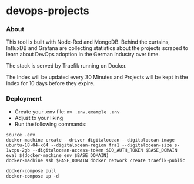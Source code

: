 devops-projects
===============

### About

This tool is built with Node-Red and MongoDB. Behind the curtains, InfluxDB and Grafana are collecting statistics about the projects scraped to learn about DevOps adoption in the German Industry over time.

The stack is served by Traefik running on Docker.

The Index will be updated every 30 Minutes and Projects will be kept in the Index for 10 days before they expire.

### Deployment
* Create your .env file: `mv .env.example .env`
* Adjust to your liking
* Run the following commands:
```
source .env
docker-machine create --driver digitalocean --digitalocean-image ubuntu-18-04-x64 --digitalocean-region fra1 --digitalocean-size s-1vcpu-2gb --digitalocean-access-token $DO_AUTH_TOKEN $BASE_DOMAIN
eval $(docker-machine env $BASE_DOMAIN)
docker-machine ssh $BASE_DOMAIN docker network create traefik-public

docker-compose pull
docker-compose up -d
```